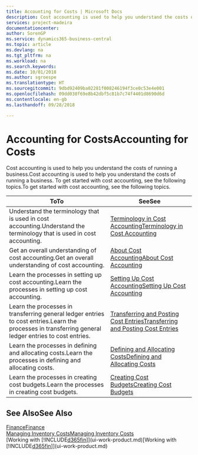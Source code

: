 ```yaml
---
title: Accounting for Costs | Microsoft Docs
description: Cost accounting is used to help you understand the costs of running a business. To get started with cost accounting, see the following topics.
services: project-madeira
documentationcenter: 
author: SorenGP
ms.service: dynamics365-business-central
ms.topic: article
ms.devlang: na
ms.tgt_pltfrm: na
ms.workload: na
ms.search.keywords: 
ms.date: 10/01/2018
ms.author: sgroespe
ms.translationtype: HT
ms.sourcegitcommit: 9dbd92409ba02281f008246194f3ce0c53e4e001
ms.openlocfilehash: 09dd038f69e8b42dbf5c81b7c74f4401d8690d6d
ms.contentlocale: en-gb
ms.lasthandoff: 09/28/2018

---
```

# <a name="accounting-for-costs"></a><span data-ttu-id="36d1b-104">Accounting for Costs</span><span class="sxs-lookup"><span data-stu-id="36d1b-104">Accounting for Costs</span></span>
<span data-ttu-id="36d1b-105">Cost accounting is used to help you understand the costs of running a business.</span><span class="sxs-lookup"><span data-stu-id="36d1b-105">Cost accounting is used to help you understand the costs of running a business.</span></span> <span data-ttu-id="36d1b-106">To get started with cost accounting, see the following topics.</span><span class="sxs-lookup"><span data-stu-id="36d1b-106">To get started with cost accounting, see the following topics.</span></span>  

|<span data-ttu-id="36d1b-107">To</span><span class="sxs-lookup"><span data-stu-id="36d1b-107">To</span></span>|<span data-ttu-id="36d1b-108">See</span><span class="sxs-lookup"><span data-stu-id="36d1b-108">See</span></span>|  
|--------|---------|  
|<span data-ttu-id="36d1b-109">Understand the terminology that is used in cost accounting.</span><span class="sxs-lookup"><span data-stu-id="36d1b-109">Understand the terminology that is used in cost accounting.</span></span>|[<span data-ttu-id="36d1b-110">Terminology in Cost Accounting</span><span class="sxs-lookup"><span data-stu-id="36d1b-110">Terminology in Cost Accounting</span></span>](finance-terminology-in-cost-accounting.md)|  
|<span data-ttu-id="36d1b-111">Get an overall understanding of cost accounting.</span><span class="sxs-lookup"><span data-stu-id="36d1b-111">Get an overall understanding of cost accounting.</span></span>|[<span data-ttu-id="36d1b-112">About Cost Accounting</span><span class="sxs-lookup"><span data-stu-id="36d1b-112">About Cost Accounting</span></span>](finance-about-cost-accounting.md)|  
|<span data-ttu-id="36d1b-113">Learn the processes in setting up cost accounting.</span><span class="sxs-lookup"><span data-stu-id="36d1b-113">Learn the processes in setting up cost accounting.</span></span>|[<span data-ttu-id="36d1b-114">Setting Up Cost Accounting</span><span class="sxs-lookup"><span data-stu-id="36d1b-114">Setting Up Cost Accounting</span></span>](finance-set-up-cost-accounting.md)|  
|<span data-ttu-id="36d1b-115">Learn the processes in transferring general ledger entries to cost entries.</span><span class="sxs-lookup"><span data-stu-id="36d1b-115">Learn the processes in transferring general ledger entries to cost entries.</span></span>|[<span data-ttu-id="36d1b-116">Transferring and Posting Cost Entries</span><span class="sxs-lookup"><span data-stu-id="36d1b-116">Transferring and Posting Cost Entries</span></span>](finance-transfer-and-post-cost-entries.md)|  
|<span data-ttu-id="36d1b-117">Learn the processes in defining and allocating costs.</span><span class="sxs-lookup"><span data-stu-id="36d1b-117">Learn the processes in defining and allocating costs.</span></span>|[<span data-ttu-id="36d1b-118">Defining and Allocating Costs</span><span class="sxs-lookup"><span data-stu-id="36d1b-118">Defining and Allocating Costs</span></span>](finance-define-and-allocate-costs.md)|  
|<span data-ttu-id="36d1b-119">Learn the processes in creating cost budgets.</span><span class="sxs-lookup"><span data-stu-id="36d1b-119">Learn the processes in creating cost budgets.</span></span>|[<span data-ttu-id="36d1b-120">Creating Cost Budgets</span><span class="sxs-lookup"><span data-stu-id="36d1b-120">Creating Cost Budgets</span></span>](finance-create-cost-budgets.md)|  

## <a name="see-also"></a><span data-ttu-id="36d1b-121">See Also</span><span class="sxs-lookup"><span data-stu-id="36d1b-121">See Also</span></span>  
[<span data-ttu-id="36d1b-122">Finance</span><span class="sxs-lookup"><span data-stu-id="36d1b-122">Finance</span></span>](finance.md)  
[<span data-ttu-id="36d1b-123">Managing Inventory Costs</span><span class="sxs-lookup"><span data-stu-id="36d1b-123">Managing Inventory Costs</span></span>](finance-manage-inventory-costs.md)  
<span data-ttu-id="36d1b-124">[Working with [!INCLUDE[d365fin](includes/d365fin_md.md)]](ui-work-product.md)</span><span class="sxs-lookup"><span data-stu-id="36d1b-124">[Working with [!INCLUDE[d365fin](includes/d365fin_md.md)]](ui-work-product.md)</span></span>

